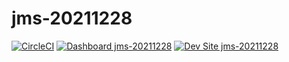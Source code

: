 # jms-20211228

[![CircleCI](https://circleci.com/gh/jms-pantheon/jms-20211228.svg?style=shield)](https://circleci.com/gh/jms-pantheon/jms-20211228)
[![Dashboard jms-20211228](https://img.shields.io/badge/dashboard-jms_20211228-yellow.svg)](https://dashboard.pantheon.io/sites/e0cbfd35-063f-4cda-b559-7df5ddf6e3f6#dev/code)
[![Dev Site jms-20211228](https://img.shields.io/badge/site-jms_20211228-blue.svg)](http://dev-jms-20211228.pantheonsite.io/)